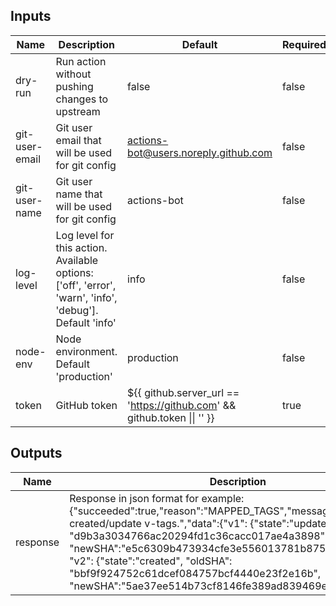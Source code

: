 <!-- markdownlint-disable -->

## Inputs

| Name | Description | Default | Required |
|------|-------------|---------|----------|
| dry-run | Run action without pushing changes to upstream | false | false |
| git-user-email | Git user email that will be used for git config | actions-bot@users.noreply.github.com | false |
| git-user-name | Git user name that will be used for git config | actions-bot | false |
| log-level | Log level for this action. Available options: ['off', 'error', 'warn', 'info', 'debug']. Default 'info' | info | false |
| node-env | Node environment. Default 'production' | production | false |
| token | GitHub token | ${{ github.server\_url == 'https://github.com' && github.token \|\| '' }} | true |


## Outputs

| Name | Description |
|------|-------------|
| response | Response in json format for example: {"succeeded":true,"reason":"MAPPED\_TAGS","message":"Successfully created/update v-tags.","data":{"v1": {"state":"updated", "oldSHA": "d9b3a3034766ac20294fd1c36cacc017ae4a3898", "newSHA":"e5c6309b473934cfe3e556013781b8757c1e0422"}, "v2": {"state":"created", "oldSHA": "bbf9f924752c61dcef084757bcf4440e23f2e16b", "newSHA":"5ae37ee514b73cf8146fe389ad839469e7f3a6d2"}}} |
<!-- markdownlint-restore -->
